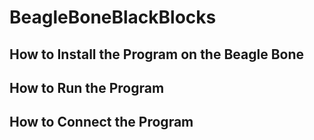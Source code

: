 # **BeagleBoneBlackBlocks**

## How to Install the Program on the Beagle Bone

## How to Run the Program

## How to Connect the Program
